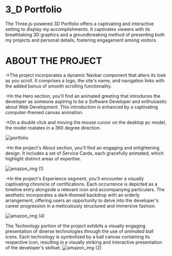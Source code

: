 # 3_D Portfolio
The Three.js-powered 3D Portfolio offers a captivating and interactive setting to display my accomplishments. It captivates viewers with its breathtaking 3D graphics and a groundbreaking method of presenting both my projects and personal details, fostering engagement among visitors.

# ABOUT THE PROJECT
->The project incorporates a dynamic Navbar component that alters its look as you scroll. It comprises a logo, the site's name, and navigation links with the added bonus of smooth scrolling functionality. 

->In the Hero section, you'll find an animated greeting that introduces the developer as someone aspiring to be a Software Developer and enthusiastic about Web Development. This introduction is enhanced by a captivating computer-themed canvas animation.

->On a double click and moving the mouse cursor on the desktop pc model, the model roatates in a 360 degree direction.

![portfolio](https://github.com/Charuuu1/Portfolio_3d/assets/139768950/7264cc99-b8ff-4502-af8d-10f266fb7aeb)

->In the project's About section, you'll find an engaging and enlightening design. It includes a set of Service Cards, each gracefully animated, which highlight distinct areas of expertise.

![amazon_img (1)](https://github.com/Charuuu1/Portfolio_3d/assets/139768950/400f7830-695b-413f-9825-fc3c667ad407)

->In the project's Experience segment, you'll encounter a visually captivating chronicle of certifications. Each occurrence is depicted as a timeline entry alongside a relevant icon and accompanying particulars. The aesthetic incorporates a dark-themed backdrop with an orderly arrangement, offering users an opportunity to delve into the developer's career progression in a meticulously structured and immersive fashion.

![amazon_img (4)](https://github.com/Charuuu1/Portfolio_3d/assets/139768950/96f4123a-0e40-458f-b2a8-8a2c65782486)

The Technology portion of the project exhibits a visually engaging presentation of diverse technologies through the use of *animated ball icons*. Each technology is symbolized by a ball canvas containing its respective icon, resulting in a visually striking and interactive presentation of the developer's skillset.
![amazon_img (2)](https://github.com/Charuuu1/Portfolio_3d/assets/139768950/36c9c75e-c654-4c8f-89b4-c956ee44ce76)








